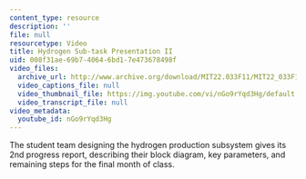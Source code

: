 ```yaml
---
content_type: resource
description: ''
file: null
resourcetype: Video
title: Hydrogen Sub-task Presentation II
uid: 008f31ae-69b7-4064-6bd1-7e473678498f
video_files:
  archive_url: http://www.archive.org/download/MIT22.033F11/MIT22_033F11_hydrogen_300k.mp4
  video_captions_file: null
  video_thumbnail_file: https://img.youtube.com/vi/nGo9rYqd3Hg/default.jpg
  video_transcript_file: null
video_metadata:
  youtube_id: nGo9rYqd3Hg
---
```


The student team designing the hydrogen production subsystem gives its 2nd progress report, describing their block diagram, key parameters, and remaining steps for the final month of class.